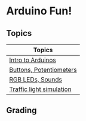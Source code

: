 # Arduino Fun!

## Topics

| Topics
|----------------
| [Intro to Arduinos](intro_to_arduino.pptx)
| [Buttons, Potentiometers](input_output.pptx)
| [RGB LEDs, Sounds](input_output.pptx)
| [Traffic light simulation](traffic_light.md)


## Grading
